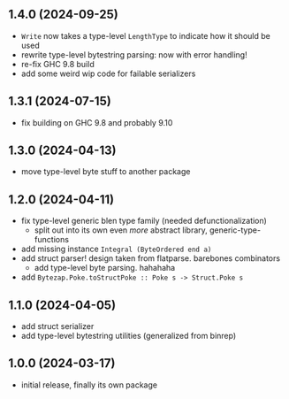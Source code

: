 ## 1.4.0 (2024-09-25)
* `Write` now takes a type-level `LengthType` to indicate how it should be used
* rewrite type-level bytestring parsing: now with error handling!
* re-fix GHC 9.8 build
* add some weird wip code for failable serializers

## 1.3.1 (2024-07-15)
* fix building on GHC 9.8 and probably 9.10

## 1.3.0 (2024-04-13)
* move type-level byte stuff to another package

## 1.2.0 (2024-04-11)
* fix type-level generic blen type family (needed defunctionalization)
  * split out into its own even _more_ abstract library, generic-type-functions
* add missing instance `Integral (ByteOrdered end a)`
* add struct parser! design taken from flatparse. barebones combinators
  * add type-level byte parsing. hahahaha
* add `Bytezap.Poke.toStructPoke :: Poke s -> Struct.Poke s`

## 1.1.0 (2024-04-05)
* add struct serializer
* add type-level bytestring utilities (generalized from binrep)

## 1.0.0 (2024-03-17)
* initial release, finally its own package
